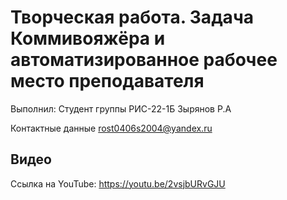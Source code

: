 # Творческая работа. Задача Коммивояжёра и автоматизированное рабочее место преподавателя
Выполнил: Студент группы РИС-22-1Б Зырянов Р.А

Контактные данные rost0406s2004@yandex.ru


## Видео
Ссылка на YouTube: https://youtu.be/2vsjbURvGJU
